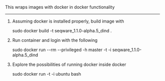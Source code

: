 This wraps images with docker in docker functionality 

------------------------

1. Assuming docker is installed properly, build image with 

    sudo docker build  -t seqware_1.1.0-alpha.5_dind .

2. Run container and login with the following
 
    sudo docker run --rm --privileged -h master -t -i seqware_1.1.0-alpha.5_dind

3. Explore the possibilities of running docker inside docker

    sudo docker run -t -i ubuntu bash

